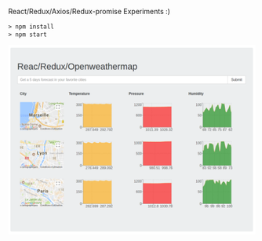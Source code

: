 React/Redux/Axios/Redux-promise Experiments :)

```
> npm install
> npm start
```
<img src="https://github.com/wprod/react-redux-meteo/blob/master/Capture%20d%E2%80%99%C3%A9cran_2017-09-14_14-02-47.png" />
